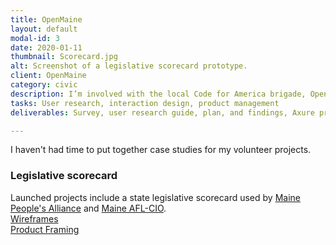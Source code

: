 ```yaml
---
title: OpenMaine
layout: default
modal-id: 3
date: 2020-01-11
thumbnail: Scorecard.jpg
alt: Screenshot of a legislative scorecard prototype.
client: OpenMaine
category: civic
description: I’m involved with the local Code for America brigade, OpenMaine.
tasks: User research, interaction design, product management
deliverables: Survey, user research guide, plan, and findings, Axure prototype

---
```

I haven't had time to put together case studies for my volunteer projects.  <br>
### Legislative scorecard
Launched projects include a state legislative scorecard used by [Maine People's Alliance](http://mpascorecard.org/all-scores) and [Maine AFL-CIO](http://maineaflcio.openscorecard.org/all-scores).<br> [Wireframes](https://vplarc.axshare.com/) <br>[Product Framing](https://docs.google.com/presentation/d/1CRBKvRyveH3mhXDVntXCL5vXb-jzoBTZD42ZNlYJ3wU/mobilepresent?slide=id.g2575710555_0_24)
